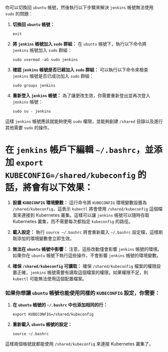 你可以切換回 `ubuntu` 帳號，然後執行以下步驟來解決 `jenkins` 帳號無法使用 `sudo` 的問題：

1. **切換回 `ubuntu` 帳號：**
   ```
   exit
   ```

2. **將 `jenkins` 帳號加入 `sudo` 群組：**
   在 `ubuntu` 帳號下，執行以下命令將 `jenkins` 帳號加入 `sudo` 群組：
   ```
   sudo usermod -aG sudo jenkins
   ```

3. **確認 `jenkins` 帳號是否已經加入 `sudo` 群組：**
   可以執行以下命令來檢查 `jenkins` 帳號是否已成功加入 `sudo` 群組：
   ```
   sudo groups jenkins
   ```

4. **重新登入 `jenkins` 帳號：**
   為了讓更改生效，你需要重新登出並再次登入 `jenkins` 帳號：
   ```
   sudo su - jenkins
   ```

這樣 `jenkins` 帳號應該就能夠使用 `sudo` 權限，並能夠創建 `/shared` 目錄以及進行其他需要 `sudo` 的操作。

# 在 `jenkins` 帳戶下編輯 `~/.bashrc`，並添加 `export KUBECONFIG=/shared/kubeconfig` 的話，將會有以下效果：

1. **設置 `KUBECONFIG` 環境變數：** 
   這行命令將 `KUBECONFIG` 環境變數設置為 `/shared/kubeconfig`，這表示 `kubectl` 將會使用 `/shared/kubeconfig` 這個檔案來連接到 Kubernetes 叢集。這樣可以讓 `jenkins` 帳號可以隨時存取 Kubernetes 叢集，而不需要每次都指定 `kubeconfig` 的路徑。

2. **載入設定：**
   執行 `source ~/.bashrc` 將會重新載入 `~/.bashrc` 設定檔，這樣剛剛添加的環境變數會立即生效。

3. **無法在 `ubuntu` 帳號中影響：** 
   注意，這些改動僅會影響 `jenkins` 帳號的環境。如果你在 `ubuntu` 帳號下執行這些操作，不會影響 `jenkins` 帳號的環境變數。

4. **確保 `/shared/kubeconfig` 可讀取：** 
   確保 `/shared/kubeconfig` 檔案的權限設置正確，`jenkins` 帳號需要有讀取這個檔案的權限。如果權限不足，則 `kubectl` 可能無法使用這個配置檔案。

### 如果你想讓 `ubuntu` 帳號也能使用同樣的 `KUBECONFIG` 設定，你需要：

1. **在 `ubuntu` 帳號的 `~/.bashrc` 中也添加相同的行：**
   ```
   export KUBECONFIG=/shared/kubeconfig
   ```

2. **重新載入 `ubuntu` 帳號的設定：**
   ```
   source ~/.bashrc
   ```

這樣兩個帳號就都能使用 `/shared/kubeconfig` 來連接 Kubernetes 叢集了。